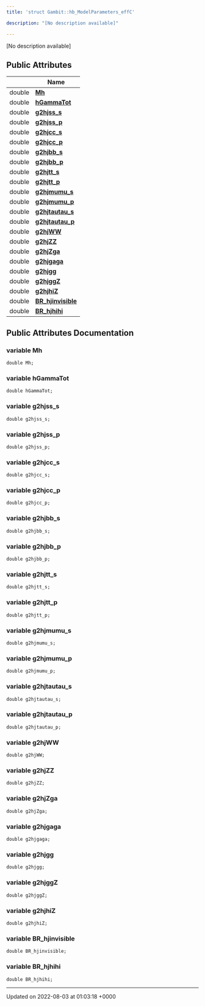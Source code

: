 ```yaml
---
title: 'struct Gambit::hb_ModelParameters_effC'

description: "[No description available]"

---
```









[No description available]

## Public Attributes

|                | Name           |
| -------------- | -------------- |
| double | **[Mh](/documentation/code/main/classes/structgambit_1_1hb__modelparameters__effc/#variable-mh)**  |
| double | **[hGammaTot](/documentation/code/main/classes/structgambit_1_1hb__modelparameters__effc/#variable-hgammatot)**  |
| double | **[g2hjss_s](/documentation/code/main/classes/structgambit_1_1hb__modelparameters__effc/#variable-g2hjss-s)**  |
| double | **[g2hjss_p](/documentation/code/main/classes/structgambit_1_1hb__modelparameters__effc/#variable-g2hjss-p)**  |
| double | **[g2hjcc_s](/documentation/code/main/classes/structgambit_1_1hb__modelparameters__effc/#variable-g2hjcc-s)**  |
| double | **[g2hjcc_p](/documentation/code/main/classes/structgambit_1_1hb__modelparameters__effc/#variable-g2hjcc-p)**  |
| double | **[g2hjbb_s](/documentation/code/main/classes/structgambit_1_1hb__modelparameters__effc/#variable-g2hjbb-s)**  |
| double | **[g2hjbb_p](/documentation/code/main/classes/structgambit_1_1hb__modelparameters__effc/#variable-g2hjbb-p)**  |
| double | **[g2hjtt_s](/documentation/code/main/classes/structgambit_1_1hb__modelparameters__effc/#variable-g2hjtt-s)**  |
| double | **[g2hjtt_p](/documentation/code/main/classes/structgambit_1_1hb__modelparameters__effc/#variable-g2hjtt-p)**  |
| double | **[g2hjmumu_s](/documentation/code/main/classes/structgambit_1_1hb__modelparameters__effc/#variable-g2hjmumu-s)**  |
| double | **[g2hjmumu_p](/documentation/code/main/classes/structgambit_1_1hb__modelparameters__effc/#variable-g2hjmumu-p)**  |
| double | **[g2hjtautau_s](/documentation/code/main/classes/structgambit_1_1hb__modelparameters__effc/#variable-g2hjtautau-s)**  |
| double | **[g2hjtautau_p](/documentation/code/main/classes/structgambit_1_1hb__modelparameters__effc/#variable-g2hjtautau-p)**  |
| double | **[g2hjWW](/documentation/code/main/classes/structgambit_1_1hb__modelparameters__effc/#variable-g2hjww)**  |
| double | **[g2hjZZ](/documentation/code/main/classes/structgambit_1_1hb__modelparameters__effc/#variable-g2hjzz)**  |
| double | **[g2hjZga](/documentation/code/main/classes/structgambit_1_1hb__modelparameters__effc/#variable-g2hjzga)**  |
| double | **[g2hjgaga](/documentation/code/main/classes/structgambit_1_1hb__modelparameters__effc/#variable-g2hjgaga)**  |
| double | **[g2hjgg](/documentation/code/main/classes/structgambit_1_1hb__modelparameters__effc/#variable-g2hjgg)**  |
| double | **[g2hjggZ](/documentation/code/main/classes/structgambit_1_1hb__modelparameters__effc/#variable-g2hjggz)**  |
| double | **[g2hjhiZ](/documentation/code/main/classes/structgambit_1_1hb__modelparameters__effc/#variable-g2hjhiz)**  |
| double | **[BR_hjinvisible](/documentation/code/main/classes/structgambit_1_1hb__modelparameters__effc/#variable-br-hjinvisible)**  |
| double | **[BR_hjhihi](/documentation/code/main/classes/structgambit_1_1hb__modelparameters__effc/#variable-br-hjhihi)**  |

## Public Attributes Documentation

### variable Mh

```
double Mh;
```


### variable hGammaTot

```
double hGammaTot;
```


### variable g2hjss_s

```
double g2hjss_s;
```


### variable g2hjss_p

```
double g2hjss_p;
```


### variable g2hjcc_s

```
double g2hjcc_s;
```


### variable g2hjcc_p

```
double g2hjcc_p;
```


### variable g2hjbb_s

```
double g2hjbb_s;
```


### variable g2hjbb_p

```
double g2hjbb_p;
```


### variable g2hjtt_s

```
double g2hjtt_s;
```


### variable g2hjtt_p

```
double g2hjtt_p;
```


### variable g2hjmumu_s

```
double g2hjmumu_s;
```


### variable g2hjmumu_p

```
double g2hjmumu_p;
```


### variable g2hjtautau_s

```
double g2hjtautau_s;
```


### variable g2hjtautau_p

```
double g2hjtautau_p;
```


### variable g2hjWW

```
double g2hjWW;
```


### variable g2hjZZ

```
double g2hjZZ;
```


### variable g2hjZga

```
double g2hjZga;
```


### variable g2hjgaga

```
double g2hjgaga;
```


### variable g2hjgg

```
double g2hjgg;
```


### variable g2hjggZ

```
double g2hjggZ;
```


### variable g2hjhiZ

```
double g2hjhiZ;
```


### variable BR_hjinvisible

```
double BR_hjinvisible;
```


### variable BR_hjhihi

```
double BR_hjhihi;
```


-------------------------------

Updated on 2022-08-03 at 01:03:18 +0000